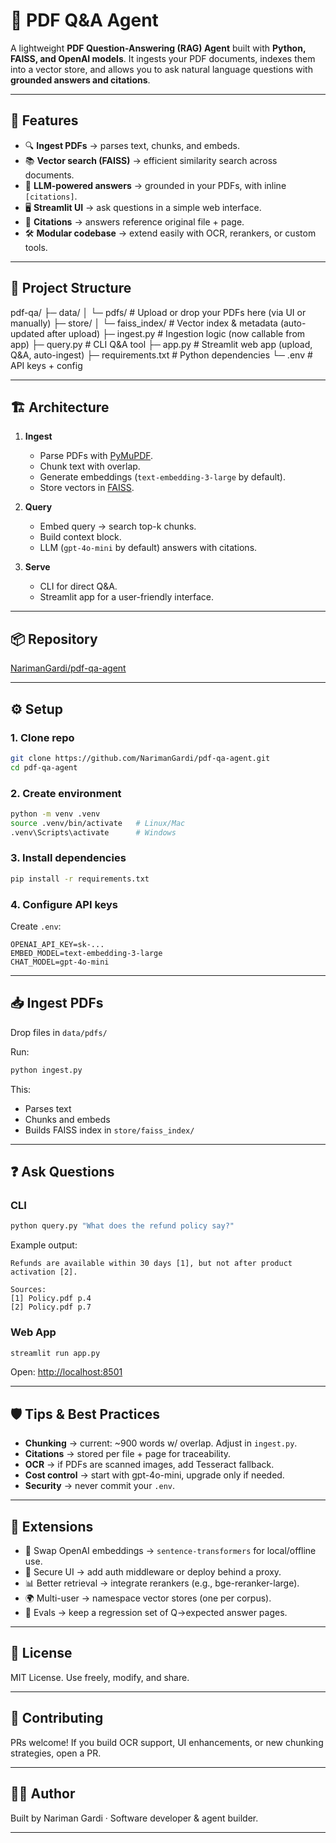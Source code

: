 
# 📄 PDF Q&A Agent

A lightweight **PDF Question-Answering (RAG) Agent** built with **Python, FAISS, and OpenAI models**. It ingests your PDF documents, indexes them into a vector store, and allows you to ask natural language questions with **grounded answers and citations**.

---

## 🚀 Features

- 🔍 **Ingest PDFs** → parses text, chunks, and embeds.
- 📚 **Vector search (FAISS)** → efficient similarity search across documents.
- 🤖 **LLM-powered answers** → grounded in your PDFs, with inline `[citations]`.
- 🖥️ **Streamlit UI** → ask questions in a simple web interface.
- 📑 **Citations** → answers reference original file + page.
- 🛠️ **Modular codebase** → extend easily with OCR, rerankers, or custom tools.

---

## 📂 Project Structure

pdf-qa/
├─ data/
│   └─ pdfs/           # Upload or drop your PDFs here (via UI or manually)
├─ store/
│   └─ faiss_index/    # Vector index & metadata (auto-updated after upload)
├─ ingest.py           # Ingestion logic (now callable from app)
├─ query.py            # CLI Q&A tool
├─ app.py              # Streamlit web app (upload, Q&A, auto-ingest)
├─ requirements.txt    # Python dependencies
└─ .env                # API keys + config

---

## 🏗️ Architecture

1. **Ingest**
   - Parse PDFs with [PyMuPDF](https://pymupdf.readthedocs.io/).
   - Chunk text with overlap.
   - Generate embeddings (`text-embedding-3-large` by default).
   - Store vectors in [FAISS](https://github.com/facebookresearch/faiss).

2. **Query**
   - Embed query → search top-k chunks.
   - Build context block.
   - LLM (`gpt-4o-mini` by default) answers with citations.

3. **Serve**
   - CLI for direct Q&A.
   - Streamlit app for a user-friendly interface.

---

## 📦 Repository

[NarimanGardi/pdf-qa-agent](https://github.com/NarimanGardi/pdf-qa-agent)

---

## ⚙️ Setup

### 1. Clone repo

```bash
git clone https://github.com/NarimanGardi/pdf-qa-agent.git
cd pdf-qa-agent
```

### 2. Create environment

```bash
python -m venv .venv
source .venv/bin/activate   # Linux/Mac
.venv\Scripts\activate      # Windows
```

### 3. Install dependencies

```bash
pip install -r requirements.txt
```

### 4. Configure API keys

Create `.env`:

```env
OPENAI_API_KEY=sk-...
EMBED_MODEL=text-embedding-3-large
CHAT_MODEL=gpt-4o-mini
```

---

## 📥 Ingest PDFs

Drop files in `data/pdfs/`

Run:

```bash
python ingest.py
```

This:

- Parses text
- Chunks and embeds
- Builds FAISS index in `store/faiss_index/`

---

## ❓ Ask Questions

### CLI

```bash
python query.py "What does the refund policy say?"
```

Example output:

```
Refunds are available within 30 days [1], but not after product activation [2].

Sources:
[1] Policy.pdf p.4
[2] Policy.pdf p.7
```

### Web App

```bash
streamlit run app.py
```

Open: [http://localhost:8501](http://localhost:8501)

---

## 🛡️ Tips & Best Practices

- **Chunking** → current: ~900 words w/ overlap. Adjust in `ingest.py`.
- **Citations** → stored per file + page for traceability.
- **OCR** → if PDFs are scanned images, add Tesseract fallback.
- **Cost control** → start with gpt-4o-mini, upgrade only if needed.
- **Security** → never commit your `.env`.

---

## 🔧 Extensions

- 🔄 Swap OpenAI embeddings → `sentence-transformers` for local/offline use.
- 🔐 Secure UI → add auth middleware or deploy behind a proxy.
- 📊 Better retrieval → integrate rerankers (e.g., bge-reranker-large).
- 🌍 Multi-user → namespace vector stores (one per corpus).
- 🧪 Evals → keep a regression set of Q→expected answer pages.

---

## 📜 License

MIT License. Use freely, modify, and share.

---

## 🤝 Contributing

PRs welcome! If you build OCR support, UI enhancements, or new chunking strategies, open a PR.

---

## 🧑‍💻 Author

Built by Nariman Gardi · Software developer & agent builder.

---